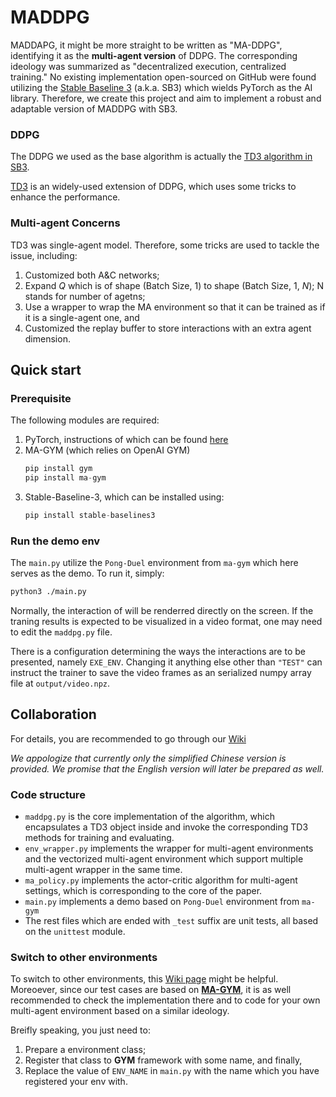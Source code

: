 # MADDPG

MADDAPG, it might be more straight to be written as "MA-DDPG", identifying
it as the **multi-agent version** of DDPG. The corresponding ideology was
summarized as "decentralized execution, centralized training." No existing
implementation open-sourced on GitHub were found utilizing the 
[Stable Baseline 3](https://stable-baselines3.readthedocs.io)
(a.k.a. SB3) which wields PyTorch as the AI library. Therefore, we create
this project and aim to implement a robust and adaptable version of MADDPG
with SB3. 

### DDPG

The DDPG we used as the base algorithm is actually the 
[TD3 algorithm in SB3](https://stable-baselines3.readthedocs.io/en/master/modules/td3.html). 

[TD3](https://link.zhihu.com/?target=https%3A//arxiv.org/pdf/1802.09477)
is an widely-used extension of DDPG, which uses some tricks to enhance the performance. 

### Multi-agent Concerns

TD3 was single-agent model. Therefore, some tricks are used to tackle the issue, including:

1. Customized both A&C networks;
1. Expand _Q_ which is of shape (Batch Size, 1) to shape (Batch Size, 1, _N_); N 
stands for number of agetns;
1. Use a wrapper to wrap the MA environment so that it can be trained as if it is 
a single-agent one, and
1. Customized the replay buffer to store interactions with an extra agent dimension. 

## Quick start

### Prerequisite

The following modules are required: 
1. PyTorch, instructions of which can be found [here](https://pytorch.org/)
1. MA-GYM (which relies on OpenAI GYM)
    ```py
    pip install gym
    pip install ma-gym
    ```
1. Stable-Baseline-3, which can be installed using: 
    ```py
    pip install stable-baselines3
    ```

### Run the demo env

The `main.py` utilize the `Pong-Duel` environment from `ma-gym` which here
serves as the demo. To run it, simply:

```sh
python3 ./main.py
```

Normally, the interaction of will be renderred directly on the screen. 
If the traning results is expected to be visualized in a video format,
one may need to edit the `maddpg.py` file. 

There is a configuration determining the ways the interactions are
to be presented, namely `EXE_ENV`. Changing it anything else other
than `"TEST"` can instruct the trainer to save the video frames
as an serialized numpy array file at `output/video.npz`. 


## Collaboration

For details, you are recommended to go through our 
[Wiki](https://github.com/wwwCielwww/MADDPG/wiki)

_We appologize that currently only the simplified Chinese
version is provided. We promise that the English version
will later be prepared as well._

### Code structure

* `maddpg.py` is the core implementation of the algorithm, which encapsulates a
TD3 object inside and invoke the corresponding TD3 methods for training and
evaluating. 
* `env_wrapper.py` implements the wrapper for multi-agent environments and
the vectorized multi-agent environment which support multiple multi-agent
wrapper in the same time. 
* `ma_policy.py` implements the actor-critic algorithm for multi-agent settings, 
which is corresponding to the core of the paper.
* `main.py` implements a demo based on `Pong-Duel` environment from `ma-gym`
* The rest files which are ended with `_test` suffix are unit tests, all based
on the `unittest` module. 

### Switch to other environments

To switch to other environments, this 
[Wiki page](https://github.com/wwwCielwww/MADDPG/wiki#) might 
be helpful. Moreoever, since our test cases are based on
**[MA-GYM](https://github.com/koulanurag/ma-gym)**, it is as
well recommended to check the implementation there and to code
for your own multi-agent environment based on a similar
ideology. 

Breifly speaking, you just need to:
1. Prepare a environment class;
1. Register that class to **GYM** framework with
some name, and finally, 
3. Replace the value of `ENV_NAME` in `main.py`
with the name which you have registered your env with.  
